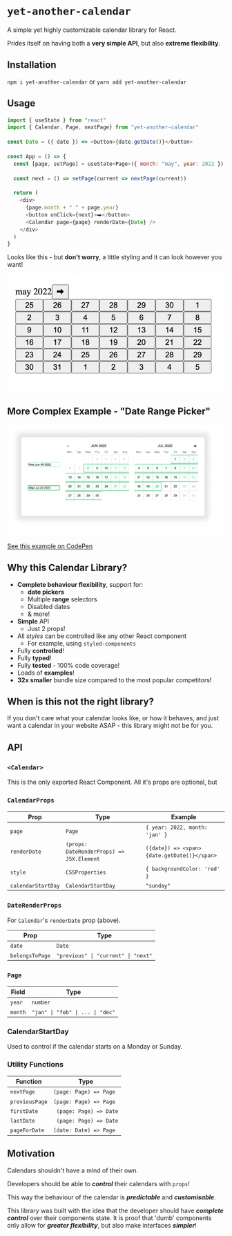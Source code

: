 # `yet-another-calendar`

A simple yet highly customizable calendar library for React.

Prides itself on having both a **very simple API**, but also **extreme flexibility**.

## Installation

`npm i yet-another-calendar` or `yarn add yet-another-calendar`

## Usage

```js
import { useState } from "react"
import { Calendar, Page, nextPage} from "yet-another-calendar"

const Date = ({ date }) => <button>{date.getDate()}</button>

const App = () => {
  const [page, setPage] = useState<Page>({ month: "may", year: 2022 })

  const next = () => setPage(current => nextPage(current))

  return (
    <div>
      {page.month + " " + page.year}
      <button onClick={next}>⮕</button>
      <Calendar page={page} renderDate={Date} />
    </div>
  )
}
```

Looks like this - but **don't worry**, a little styling and it can look however you want!

![Simple calendar example](./images/simple.png)

## More Complex Example - "Date Range Picker"

![date range selector](./images/date-range.png)

[See this example on CodePen](https://codepen.io/angusjf/pen/bGLKeEj)

## Why this Calendar Library?

- **Complete behaviour flexibility**, support for:
  - **date pickers**
  - Multiple **range** selectors
  - Disabled dates
  - & more!
- **Simple** API
  - Just 2 props!
- All _styles_ can be controlled like any other React component
  - For example, using `styled-components`
- Fully **controlled**!
- Fully **typed**!
- Fully **tested** - 100% code coverage!
- Loads of **examples**!
- **32x smaller** bundle size compared to the most popular competitors!

## When is this not the right library?

If you don't care what your calendar looks like, or how it behaves, and just want
a calendar in your website ASAP - this library might not be for you.

## API

### `<Calendar>`

This is the only exported React Component. All it's props are optional, but 

### `CalendarProps`

| Prop               | Type                                      | Example                                     |
| ------------------ | ----------------------------------------- | ------------------------------------------- |
| `page`             | `Page`                                    | `{ year: 2022, month: 'jan' }`              |
| `renderDate`       | `(props: DateRenderProps) => JSX.Element` | `({date}) => <span>{date.getDate()}</span>` |
| `style`            | `CSSProperties`                           | `{ backgroundColor: 'red' }`                |
| `calendarStartDay` | `CalendarStartDay`                        | `"sunday"`                                  |

### `DateRenderProps`

For `Calendar`'s `renderDate` prop (above).

| Prop            | Type                                |
| --------------- | ----------------------------------- |
| `date`          | `Date`                              |
| `belongsToPage` | `"previous" \| "current" \| "next"` |

### `Page`

| Field           | Type                                |
| --------------- | ----------------------------------- |
| `year`          | `number`                              |
| `month` | `"jan" \| "feb" \| ... \| "dec"` |

### CalendarStartDay

Used to control if the calendar starts on a Monday or Sunday.

### Utility Functions
| Function | Type |
| --- | --- |
| `nextPage` | `(page: Page) => Page` |
| `previousPage`  |` (page: Page) => Page ` |
| `firstDate`  |` (page: Page) => Date` |
| `lastDate`  |` (page: Page) => Date` |
| `pageForDate`  |` (date: Date) => Page ` |
  

## Motivation

Calendars shouldn't have a mind of their own.

Developers should be able to **_control_** their calendars with `props`!

This way the behaviour of the calendar is **_predictable_** and **_customisable_**.

This library was built with the idea that the developer should have **_complete control_** over their components state. It is proof that 'dumb' components only allow for **_greater flexibility_**, but also make interfaces **_simpler_**!

